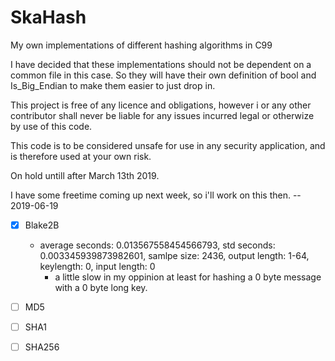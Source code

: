 # SkaHash
My own implementations of different hashing algorithms in C99

I have decided that these implementations should not be dependent on a common file in this case.
So they will have their own definition of bool and Is_Big_Endian to make them easier to just drop in.

This project is free of any licence and obligations, however i or any other contributor shall never be liable for any issues incurred legal or otherwize by use of this code.

This code is to be considered unsafe for use in any security application, and is therefore used at your own risk.

On hold untill after March 13th 2019.

I have some freetime coming up next week, so i'll work on this then. -- 2019-06-19

- [X] Blake2B
    - average seconds: 0.013567558454566793, std seconds: 0.003345939873982601, samlpe size: 2436, output length: 1-64, keylength: 0, input length: 0
        - a little slow in my oppinion at least for hashing a 0 byte message with a 0 byte long key.


- [ ] MD5
- [ ] SHA1
- [ ] SHA256
